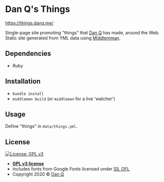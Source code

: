# Dan Q's Things

https://things.danq.me/

Single-page site promoting "things" that [Dan Q](https://danq.me/) has made, around the Web. Static site generated from YML data using [Middlemman](https://middlemanapp.com/).

## Dependencies

- Ruby

## Installation

- `bundle install`
- `middleman build` (or `middleman` for a live 'watcher')

## Usage

Define "things" in `data/things.yml`.

## License

[![License: GPL v3](https://img.shields.io/badge/License-GPLv3-blue.svg)](https://www.gnu.org/licenses/gpl-3.0)

- **[GPL v3 license](https://www.gnu.org/licenses/gpl-3.0)**
- Includes fonts from Google Fonts licensed under [SIL OFL](https://opensource.org/licenses/OFL-1.1)
- Copyright 2020 © <a href="https://danq.me/">Dan Q</a>
